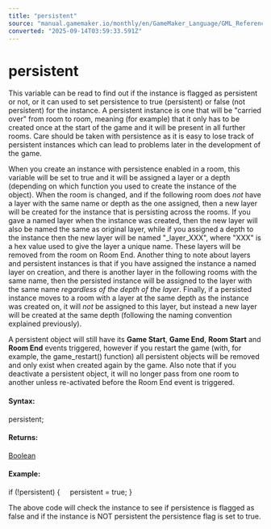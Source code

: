 ```yaml
---
title: "persistent"
source: "manual.gamemaker.io/monthly/en/GameMaker_Language/GML_Reference/Asset_Management/Instances/Instance_Variables/persistent.htm"
converted: "2025-09-14T03:59:33.591Z"
---
```


# persistent

This variable can be read to find out if the instance is flagged as persistent or not, or it can used to set persistence to true (persistent) or false (not persistent) for the instance. A persistent instance is one that will be "carried over" from room to room, meaning (for example) that it only has to be created once at the start of the game and it will be present in all further rooms. Care should be taken with persistence as it is easy to lose track of persistent instances which can lead to problems later in the development of the game.

When you create an instance with persistence enabled in a room, this variable will be set to true and it will be assigned a layer or a depth (depending on which function you used to create the instance of the object). When the room is changed, and if the following room does _not_ have a layer with the same name or depth as the one assigned, then a new layer will be created for the instance that is persisting across the rooms. If you gave a named layer when the instance was created, then the new layer will also be named the same as original layer, while if you assigned a depth to the instance then the new layer will be named "\_layer\_XXX", where "XXX" is a hex value used to give the layer a unique name. These layers will be removed from the room on Room End. Another thing to note about layers and persistent instances is that if you have assigned the instance a named layer on creation, and there is another layer in the following rooms with the same name, then the persisted instance will be assigned to the layer with the same name _regardless of the depth of the layer_. Finally, if a persisted instance moves to a room with a layer at the same depth as the instance was created on, it will _not_ be assigned to this layer, but instead a new layer will be created at the same depth (following the naming convention explained previously).

A persistent object will still have its **Game Start**, **Game End**, **Room Start** and **Room End** events triggered, however if you restart the game (with, for example, the game\_restart() function) all persistent objects will be removed and only exist when created again by the game. Also note that if you deactivate a persistent object, it will no longer pass from one room to another unless re-activated before the Room End event is triggered.

#### Syntax:

persistent;

#### Returns:

[Boolean](../../../../GML_Overview/Data_Types.md)

#### Example:

if (!persistent)
{
    persistent = true;
}

The above code will check the instance to see if persistence is flagged as false and if the instance is NOT persistent the persistence flag is set to true.